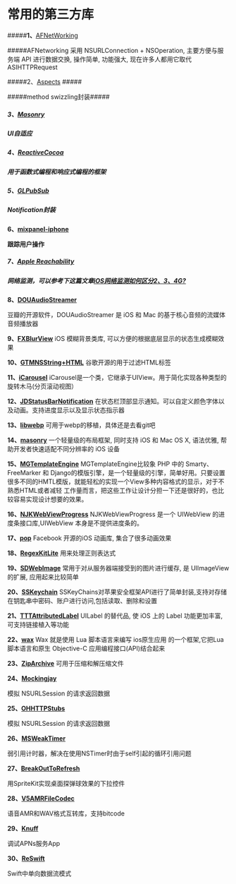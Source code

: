 # 常用的第三方库
#####**1、**[AFNetWorking](https://github.com/AFNetworking/AFNetworking) 

#####AFNetworking 采用 NSURLConnection + NSOperation, 主要方便与服务端 API 进行数据交换, 操作简单, 功能强大, 现在许多人都用它取代 ASIHTTPRequest

#####2、[Aspects](https://github.com/steipete/Aspects) #####

#####method swizzling封装#####

##### 3、[Masonry](https://github.com/SnapKit/Masonry) 

##### UI自适应

##### 4、[**ReactiveCocoa**](https://github.com/ReactiveCocoa/ReactiveCocoa) 

##### 用于函数式编程和响应式编程的框架

##### 5、[**GLPubSub**](https://github.com/Glow-Inc/GLPubSub) 

##### Notification封装

**6、**[**mixpanel-iphone**](https://github.com/mixpanel/mixpanel-iphone) 

**跟踪用户操作**

##### **7、**[**Apple Reachability**](http://www.jianshu.com/p/8952944f7566)

##### 网络监测，可以参考下这篇文章[iOS网络监测如何区分2、3、4G?](http://www.jianshu.com/p/efcfa3c87306)

**8、**[**DOUAudioStreamer**](https://github.com/douban/DOUAudioStreamer)

豆瓣的开源软件，DOUAudioStreamer 是 iOS 和 Mac 的基于核心音频的流媒体音频播放器

**9、**[**FXBlurView**](https://github.com/nicklockwood/FXBlurView)
iOS 模糊背景类库, 可以方便的根据底层显示的状态生成模糊效果

**10、**[**GTMNSString+HTML**](https://github.com/siriusdely/GTMNSString-HTML)
谷歌开源的用于过滤HTML标签

**11、**[**iCarousel**](https://github.com/nicklockwood/iCarousel)
iCarousel是一个类，它继承于UIView。用于简化实现各种类型的旋转木马(分页滚动视图）

**12、**[**JDStatusBarNotification**](https://github.com/jaydee3/JDStatusBarNotification)
在状态栏顶部显示通知。可以自定义颜色字体以及动画。支持进度显示以及显示状态指示器

**13、**[**libwebp**](https://github.com/webmproject/libwebp)
可用于webp的移植，具体还是去看git吧

**14、**[**masonry**](https://github.com/SnapKit/Masonry)
一个轻量级的布局框架, 同时支持 iOS 和 Mac OS X, 语法优雅, 帮助开发者快速适配不同分辨率的 iOS 设备

**15、**[**MGTemplateEngine**](https://github.com/mattgemmell/MGTemplateEngine)
MGTemplateEngine比较象 PHP 中的 Smarty、FreeMarker 和 Django的模版引擎，是一个轻量级的引擎，简单好用。只要设置很多不同的HMTL模版，就能轻松的实现一个View多种内容格式的显示，对于不熟悉HTML或者减轻 工作量而言，把这些工作让设计分担一下还是很好的，也比较容易实现设计想要的效果。

**16、**[**NJKWebViewProgress**](https://github.com/ninjinkun/NJKWebViewProgress)
NJKWebViewProgress 是一个 UIWebView 的进度条接口库,UIWebView 本身是不提供进度条的。

**17、**[**pop**](https://github.com/facebook/pop)
Facebook 开源的iOS 动画库, 集合了很多动画效果

**18、**[**RegexKitLite**](https://github.com/wezm/RegexKitLite)
用来处理正则表达式

**19、**[**SDWebImage**](https://github.com/rs/SDWebImage)
常用于对从服务器端接受到的图片进行缓存, 是 UIImageView 的扩展, 应用起来比较简单

**20、**[**SSKeychain**](https://github.com/soffes/sskeychain)
SSKeyChains对苹果安全框架API进行了简单封装,支持对存储在钥匙串中密码、账户进行访问,包括读取、删除和设置

**21、**[**TTTAttributedLabel**](https://github.com/TTTAttributedLabel/TTTAttributedLabel)
UILabel 的替代品, 使 iOS 上的 Label 功能更加丰富, 可支持链接植入等功能

**22、**[**wax**](https://github.com/probablycorey/wax)
Wax 就是使用 Lua 脚本语言来编写 ios原生应用 的一个框架,它把Lua脚本语言和原生 Objective-C 应用编程接口(API)结合起来

**23、**[**ZipArchive**](https://github.com/mattconnolly/ZipArchive)
可用于压缩和解压缩文件

**24、**[**Mockingjay**](https://github.com/kylef/Mockingjay)

模拟 NSURLSession 的请求返回数据

**25、**[**OHHTTPStubs**](https://github.com/AliSoftware/OHHTTPStubs)

模拟 NSURLSession 的请求返回数据

**26、**[**MSWeakTimer**](https://github.com/mindsnacks/MSWeakTimer)

弱引用计时器，解决在使用NSTimer时由于self引起的循环引用问题

**27、**[**BreakOutToRefresh**](https://github.com/dasdom/BreakOutToRefresh)

用SpriteKit实现桌面探弹球效果的下拉控件

**28、**[**V5AMRFileCodec**](https://github.com/V5KF/V5AMRFileCodec)

语音AMR和WAV格式互转库，支持bitcode

**29、**[**Knuff**](https://github.com/KnuffApp/Knuff)

调试APNs服务App

**30、**[**ReSwift**](https://github.com/ReSwift/ReSwift)

Swift中单向数据流模式

